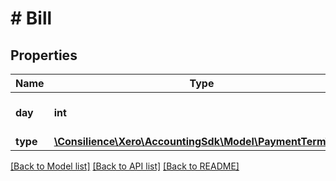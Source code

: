 # # Bill

## Properties

Name | Type | Description | Notes
------------ | ------------- | ------------- | -------------
**day** | **int** | Day of Month (0-31) | [optional] 
**type** | [**\Consilience\Xero\AccountingSdk\Model\PaymentTermType**](PaymentTermType.md) |  | [optional] 

[[Back to Model list]](../../README.md#documentation-for-models) [[Back to API list]](../../README.md#documentation-for-api-endpoints) [[Back to README]](../../README.md)


